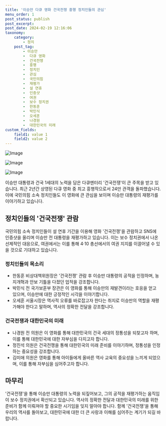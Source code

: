 ```yaml
---
title: '이승만 다큐 영화 건국전쟁 흥행 정치인들의 관심'
menu_order: 1
post_status: publish
post_excerpt: 
post_date: 2024-02-19 12:16:06
taxonomy:
    category:
        - 정치
    post_tag:
        - 이승만
        -  다큐 영화
        -  건국전쟁
        -  흥행
        -  정치인
        -  관심
        -  국민의힘
        -  재평가
        -  설 연휴
        -  인증샷
        -  여권
        -  보수 정치권
        -  한동훈
        -  박민식
        -  오세훈
        -  나경원
        -  대한민국의 미래
custom_fields:
    field1: value 1
    field2: value 2
---
```


![Image](https://imgnews.pstatic.net/image/023/2024/02/13/0003816292_001_20240213054001080.jpg?type=w647)

![Image](https://imgnews.pstatic.net/image/023/2024/02/13/0003816292_002_20240213054001130.jpg?type=w647)

![Image](https://imgnews.pstatic.net/image/023/2024/02/13/0003816292_003_20240213054001301.jpg?type=w647)

이승만 대통령과 건국 1세대의 노력을 담은 다큐멘터리 '건국전쟁'이 큰 주목을 받고 있습니다. 최근 2년간 상영된 다큐 영화 중 최고 흥행작으로서 24만 관객을 돌파했습니다. 이에 국민의힘 소속 정치인들도 이 영화에 큰 관심을 보이며 이승만 대통령의 재평가를 이야기하고 있습니다.
## 정치인들의 '건국전쟁' 관람
국민의힘 소속 정치인들이 설 연휴 기간을 이용해 영화 '건국전쟁'을 관람하고 SNS에 인증샷을 올리며 이승만 전 대통령을 재평가하고 있습니다. 이는 보수 정치권에서 나온 선제적인 대응으로, 여권에서는 이를 통해 4·10 총선에서의 여권 지지를 이끌어낼 수 있을 것으로 기대하고 있습니다.
### 정치인들의 목소리
- 한동훈 비상대책위원장은 '건국전쟁' 관람 후 이승만 대통령의 공적을 인정하며, 농지개혁과 안보 기틀을 다졌던 업적을 강조합니다.
- 박민식 전 국가보훈부 장관은 이 영화를 통해 이승만의 재발견이라는 호응을 얻고 있으며, 이승만에 대한 긍정적인 시각을 이야기합니다.
- 오세훈 서울시장은 역사적 오류를 바로잡고자 한다는 취지로 이승만의 역할을 재평가해야 한다고 말하며, 역사의 정확한 전달을 강조합니다.
### 건국전쟁과 대한민국의 미래
- 나경원 전 의원은 이 영화를 통해 대한민국의 건국 세대의 정통성을 되찾고자 하며, 이를 통해 대한민국에 대한 자부심을 다지고자 합니다.
- 정진석 의원은 건국전쟁을 통해 대한민국의 미래 준비를 이야기하며, 정통성을 인정하는 중요성을 강조합니다.
- 김미애 의원은 영화를 통해 아이들에게 올바른 역사 교육의 중요성을 느끼게 되었으며, 이를 통해 자부심을 심어주고자 합니다.
## 마무리
'건국전쟁'을 통해 이승만 대통령의 노력을 되짚어보고, 그의 공적을 재평가하는 움직임이 보수 정치권에서 확산되고 있습니다. 역사의 정확한 전달과 대한민국의 미래를 위한 준비가 함께 이뤄져야 할 중요한 시기임을 잊지 말아야 합니다. 함께 '건국전쟁'을 통해 우리의 역사를 돌아보고, 대한민국에 대한 더 큰 사랑과 이해를 심어주는 계기가 되길 바랍니다.
